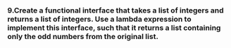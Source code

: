 ### 9.Create a functional interface that takes a list of integers and returns a list of integers. Use a lambda expression to implement this interface, such that it returns a list containing only the odd numbers from the original list.
